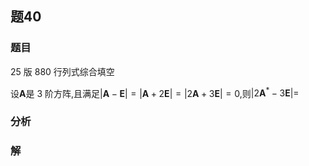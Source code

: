## 题40
### 题目
25 版 880 行列式综合填空

设$\mathbf{A}$是 3 阶方阵,且满足$| {\mathbf{A} - \mathbf{E}}|  = | {\mathbf{A} + 2\mathbf{E}}|  = | {2\mathbf{A} + 3\mathbf{E}}|  = 0$,则$| {2{\mathbf{A}}^{ * } - 3\mathbf{E}}|  =$
### 分析

### 解